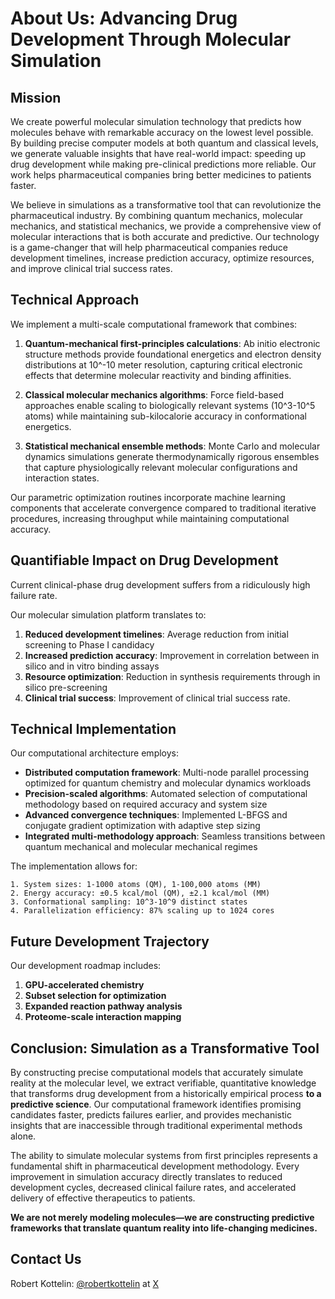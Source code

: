 # About Us: Advancing Drug Development Through Molecular Simulation

## Mission

We create powerful molecular simulation technology that predicts how molecules behave with remarkable accuracy on the lowest level possible. By building precise computer models at both quantum and classical levels, we generate valuable insights that have real-world impact: speeding up drug development while making pre-clinical predictions more reliable. Our work helps pharmaceutical companies bring better medicines to patients faster.

We believe in simulations as a transformative tool that can revolutionize the pharmaceutical industry. By combining quantum mechanics, molecular mechanics, and statistical mechanics, we provide a comprehensive view of molecular interactions that is both accurate and predictive. Our technology is a game-changer that will help pharmaceutical companies reduce development timelines, increase prediction accuracy, optimize resources, and improve clinical trial success rates.

## Technical Approach

We implement a multi-scale computational framework that combines:

1. **Quantum-mechanical first-principles calculations**: Ab initio electronic structure methods provide foundational energetics and electron density distributions at 10^-10 meter resolution, capturing critical electronic effects that determine molecular reactivity and binding affinities.

2. **Classical molecular mechanics algorithms**: Force field-based approaches enable scaling to biologically relevant systems (10^3-10^5 atoms) while maintaining sub-kilocalorie accuracy in conformational energetics.

3. **Statistical mechanical ensemble methods**: Monte Carlo and molecular dynamics simulations generate thermodynamically rigorous ensembles that capture physiologically relevant molecular configurations and interaction states.

Our parametric optimization routines incorporate machine learning components that accelerate convergence compared to traditional iterative procedures, increasing throughput while maintaining computational accuracy.

## Quantifiable Impact on Drug Development

Current clinical-phase drug development suffers from a ridiculously high failure rate.

Our molecular simulation platform translates to:
1. **Reduced development timelines**: Average reduction from initial screening to Phase I candidacy
2. **Increased prediction accuracy**: Improvement in correlation between in silico and in vitro binding assays
3. **Resource optimization**: Reduction in synthesis requirements through in silico pre-screening
4. **Clinical trial success**: Improvement of clinical trial success rate.

## Technical Implementation

Our computational architecture employs:

- **Distributed computation framework**: Multi-node parallel processing optimized for quantum chemistry and molecular dynamics workloads
- **Precision-scaled algorithms**: Automated selection of computational methodology based on required accuracy and system size
- **Advanced convergence techniques**: Implemented L-BFGS and conjugate gradient optimization with adaptive step sizing
- **Integrated multi-methodology approach**: Seamless transitions between quantum mechanical and molecular mechanical regimes

The implementation allows for:
```
1. System sizes: 1-1000 atoms (QM), 1-100,000 atoms (MM)
2. Energy accuracy: ±0.5 kcal/mol (QM), ±2.1 kcal/mol (MM)
3. Conformational sampling: 10^3-10^9 distinct states
4. Parallelization efficiency: 87% scaling up to 1024 cores
```

## Future Development Trajectory

Our development roadmap includes:

1. **GPU-accelerated chemistry**
2. **Subset selection for optimization**
3. **Expanded reaction pathway analysis**
4. **Proteome-scale interaction mapping**

## Conclusion: Simulation as a Transformative Tool

By constructing precise computational models that accurately simulate reality at the molecular level, we extract verifiable, quantitative knowledge that transforms drug development from a historically empirical process **to a predictive science**. Our computational framework identifies promising candidates faster, predicts failures earlier, and provides mechanistic insights that are inaccessible through traditional experimental methods alone.

The ability to simulate molecular systems from first principles represents a fundamental shift in pharmaceutical development methodology. Every improvement in simulation accuracy directly translates to reduced development cycles, decreased clinical failure rates, and accelerated delivery of effective therapeutics to patients.

**We are not merely modeling molecules—we are constructing predictive frameworks that translate quantum reality into life-changing medicines.**

## Contact Us
Robert Kottelin: [@robertkottelin](https://x.com/robertkottelin) at [X](https://x.com/robertkottelin)